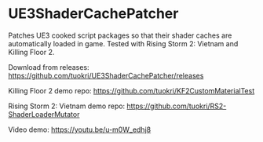 # UE3ShaderCachePatcher

Patches UE3 cooked script packages so that their shader caches
are automatically loaded in game. Tested with Rising Storm 2: Vietnam
and Killing Floor 2.

Download from releases: https://github.com/tuokri/UE3ShaderCachePatcher/releases

Killing Floor 2 demo repo: https://github.com/tuokri/KF2CustomMaterialTest

Rising Storm 2: Vietnam demo repo: https://github.com/tuokri/RS2-ShaderLoaderMutator

Video demo: https://youtu.be/u-m0W_edhj8
